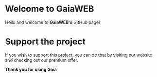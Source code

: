 # Welcome to GaiaWEB

Hello and welcome to **GaiaWEB's** GitHub page!

# Support the project

If you wish to support this project, you can do that by visiting our website and checking out our premium offer.

**Thank you for using Gaia**
